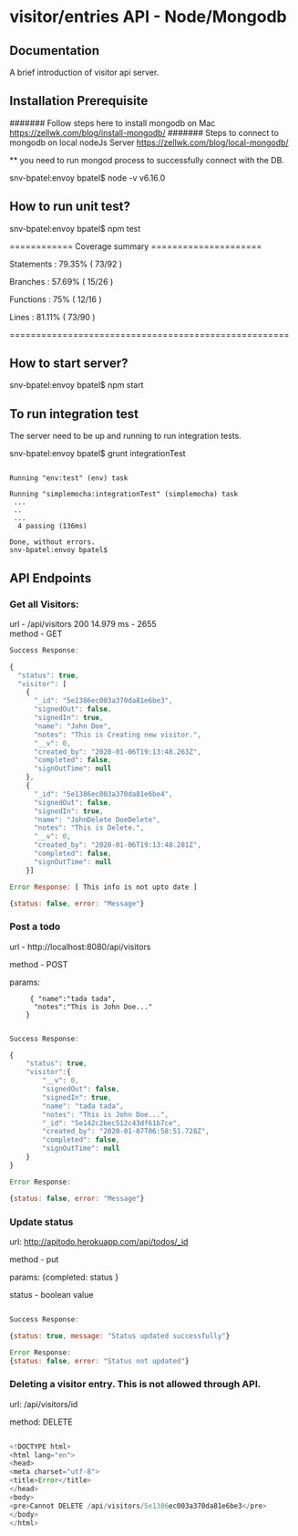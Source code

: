 # visitor/entries API - Node/Mongodb 

## Documentation

A brief introduction of visitor api server.

## Installation Prerequisite


####### Follow steps here to install mongodb on Mac  https://zellwk.com/blog/install-mongodb/
####### Steps to connect to mongodb on local nodeJs Server https://zellwk.com/blog/local-mongodb/

** you need to run mongod process to successfully connect with the DB.

snv-bpatel:envoy bpatel$ node -v 
v6.16.0

## How to run unit test? 
snv-bpatel:envoy bpatel$ npm test 

============  Coverage summary =====================

Statements   : 79.35% ( 73/92 )

Branches     : 57.69% ( 15/26 )

Functions    : 75% ( 12/16 )

Lines        : 81.11% ( 73/90 )

===================================================== 

## How to start server?

snv-bpatel:envoy bpatel$ npm start 

## To run integration test 
The server need to be up and running to run integration tests.

snv-bpatel:envoy bpatel$ grunt integrationTest 

```$xslt

Running "env:test" (env) task

Running "simplemocha:integrationTest" (simplemocha) task
 ...
 ..
 ...
  4 passing (136ms)

Done, without errors.
snv-bpatel:envoy bpatel$ 
```


## API Endpoints

### Get all Visitors:

url -  /api/visitors 200 14.979 ms - 2655   
method - GET

```javascript
Success Response:

{
  "status": true,
  "visitor": [
    {
      "_id": "5e1386ec003a370da81e6be3",
      "signedOut": false,
      "signedIn": true,
      "name": "John Doe",
      "notes": "This is Creating new visitor.",
      "__v": 0,
      "created_by": "2020-01-06T19:13:48.263Z",
      "completed": false,
      "signOutTime": null
    },
    {
      "_id": "5e1386ec003a370da81e6be4",
      "signedOut": false,
      "signedIn": true,
      "name": "JohnDelete DoeDelete",
      "notes": "This is Delete.",
      "__v": 0,
      "created_by": "2020-01-06T19:13:48.281Z",
      "completed": false,
      "signOutTime": null
    }]

Error Response: [ This info is not upto date ]

{status: false, error: "Message"}
```

### Post a todo

url - http://localhost:8080/api/visitors

method - POST

params: 

         { "name":"tada tada",
          "notes":"This is John Doe..."
        }


```javascript

Success Response:

{
    "status": true,
    "visitor":{
        "__v": 0,
        "signedOut": false,
        "signedIn": true,
        "name": "tada tada",
        "notes": "This is John Doe...",
        "_id": "5e142c2bec512c43df61b7ce",
        "created_by": "2020-01-07T06:58:51.728Z",
        "completed": false,
        "signOutTime": null
    }
}

Error Response:

{status: false, error: "Message"}


```

### Update status

url: http://apitodo.herokuapp.com/api/todos/_id

method - put

params: {completed: status }

status - boolean value

```javascript

Success Response:

{status: true, message: "Status updated successfully"}

Error Response:
{status: false, error: "Status not updated"}

```
### Deleting a visitor entry. This is not allowed through API.

url: /api/visitors/id 

method: DELETE

```javascript

<!DOCTYPE html>
<html lang="en">
<head>
<meta charset="utf-8">
<title>Error</title>
</head>
<body>
<pre>Cannot DELETE /api/visitors/5e1386ec003a370da81e6be3</pre>
</body>
</html> 
```


